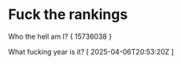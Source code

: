 # Fuck the rankings

Who the hell am I?
{ 15736038 }

What fucking year is it?
[ 2025-04-06T20:53:20Z ]

